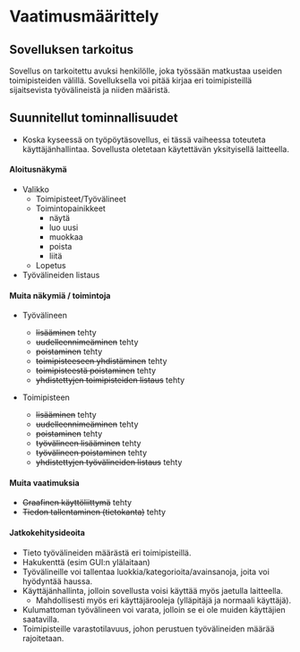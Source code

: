 # Vaatimusmäärittely

## Sovelluksen tarkoitus

Sovellus on tarkoitettu avuksi henkilölle, joka työssään matkustaa useiden toimipisteiden välillä.
Sovelluksella voi pitää kirjaa eri toimipisteillä sijaitsevista työvälineistä ja niiden määristä.

## Suunnitellut tominnallisuudet

* Koska kyseessä on työpöytäsovellus, ei tässä vaiheessa toteuteta käyttäjänhallintaa. Sovellusta oletetaan käytettävän yksityisellä laitteella.

#### Aloitusnäkymä
* Valikko
    * Toimipisteet/Työvälineet
    * Toimintopainikkeet
        * näytä
        * luo uusi
        * muokkaa
        * poista
        * liitä
    * Lopetus
* Työvälineiden listaus

#### Muita näkymiä / toimintoja
* Työvälineen
    * ~~lisääminen~~ tehty
    * ~~uudelleennimeäminen~~ tehty
    * ~~poistaminen~~ tehty
    * ~~toimipisteeseen yhdistäminen~~ tehty
    * ~~toimipisteestä poistaminen~~ tehty
    * ~~yhdistettyjen toimipisteiden listaus~~ tehty

* Toimipisteen
    * ~~lisääminen~~ tehty
    * ~~uudelleennimeäminen~~ tehty
    * ~~poistaminen~~ tehty
    * ~~työvälineen lisääminen~~ tehty
    * ~~työvälineen poistaminen~~ tehty
    * ~~yhdistettyjen työvälineiden listaus~~ tehty
    
#### Muita vaatimuksia
* ~~Graafinen käyttöliittymä~~ tehty
* ~~Tiedon tallentaminen (tietokanta)~~ tehty


#### Jatkokehitysideoita
* Tieto työvälineiden määrästä eri toimipisteillä.
* Hakukenttä (esim GUI:n ylälaitaan)
* Työvälineille voi tallentaa luokkia/kategorioita/avainsanoja, joita voi hyödyntää haussa.
* Käyttäjänhallinta, jolloin sovellusta voisi käyttää myös jaetulla laitteella.
    * Mahdollisesti myös eri käyttäjärooleja (ylläpitäjä ja normaali käyttäjä).
* Kulumattoman työvälineen voi varata, jolloin se ei ole muiden käyttäjien saatavilla.
* Toimipisteille varastotilavuus, johon perustuen työvälineiden määrää rajoitetaan.
